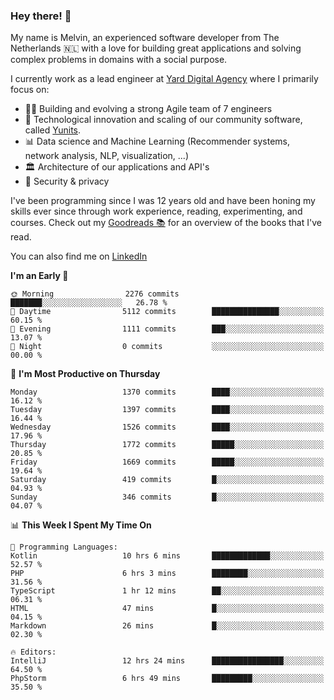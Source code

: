 ### Hey there! 👋

My name is Melvin, an experienced software developer from The Netherlands 🇳🇱 with a love for building great applications and solving complex problems in domains with a social purpose. 

I currently work as a lead engineer at [Yard Digital Agency](https://github.com/yardinternet) where I primarily focus on:

* 👏🏼 Building and evolving a strong Agile team of 7 engineers
* 🚀 Technological innovation and scaling of our community software, called [Yunits](https://www.yunits.com/).
* 📊 Data science and Machine Learning (Recommender systems, network analysis, NLP, visualization, ...)
* 🏛 Architecture of our applications and API's
* 🔐 Security & privacy

I've been programming since I was 12 years old and have been honing my skills ever since through work experience, reading, experimenting, and courses.
Check out my [Goodreads 📚](https://goodreads.com/melvinkoopmans) for an overview of the books that I've read. 

You can also find me on [LinkedIn](https://www.linkedin.com/in/melvinkoopmans)

<!--START_SECTION:waka-->
**I'm an Early 🐤** 

```text
🌞 Morning                2276 commits        ███████░░░░░░░░░░░░░░░░░░   26.78 % 
🌆 Daytime                5112 commits        ███████████████░░░░░░░░░░   60.15 % 
🌃 Evening                1111 commits        ███░░░░░░░░░░░░░░░░░░░░░░   13.07 % 
🌙 Night                  0 commits           ░░░░░░░░░░░░░░░░░░░░░░░░░   00.00 % 
```
📅 **I'm Most Productive on Thursday** 

```text
Monday                   1370 commits        ████░░░░░░░░░░░░░░░░░░░░░   16.12 % 
Tuesday                  1397 commits        ████░░░░░░░░░░░░░░░░░░░░░   16.44 % 
Wednesday                1526 commits        ████░░░░░░░░░░░░░░░░░░░░░   17.96 % 
Thursday                 1772 commits        █████░░░░░░░░░░░░░░░░░░░░   20.85 % 
Friday                   1669 commits        █████░░░░░░░░░░░░░░░░░░░░   19.64 % 
Saturday                 419 commits         █░░░░░░░░░░░░░░░░░░░░░░░░   04.93 % 
Sunday                   346 commits         █░░░░░░░░░░░░░░░░░░░░░░░░   04.07 % 
```


📊 **This Week I Spent My Time On** 

```text
💬 Programming Languages: 
Kotlin                   10 hrs 6 mins       █████████████░░░░░░░░░░░░   52.57 % 
PHP                      6 hrs 3 mins        ████████░░░░░░░░░░░░░░░░░   31.56 % 
TypeScript               1 hr 12 mins        ██░░░░░░░░░░░░░░░░░░░░░░░   06.31 % 
HTML                     47 mins             █░░░░░░░░░░░░░░░░░░░░░░░░   04.15 % 
Markdown                 26 mins             █░░░░░░░░░░░░░░░░░░░░░░░░   02.30 % 

🔥 Editors: 
IntelliJ                 12 hrs 24 mins      ████████████████░░░░░░░░░   64.50 % 
PhpStorm                 6 hrs 49 mins       █████████░░░░░░░░░░░░░░░░   35.50 % 
```


<!--END_SECTION:waka-->
